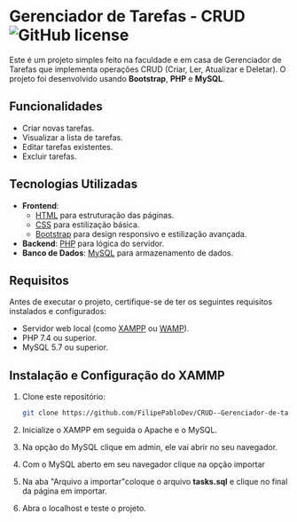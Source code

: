 # Gerenciador de Tarefas - CRUD  ![GitHub license](https://img.shields.io/badge/license-MIT-blue.svg)

Este é um projeto simples feito na faculdade e em casa de Gerenciador de Tarefas que implementa operações CRUD (Criar, Ler, Atualizar e Deletar). O projeto foi desenvolvido usando **Bootstrap**, **PHP** e **MySQL**.

## Funcionalidades

- Criar novas tarefas.
- Visualizar a lista de tarefas.
- Editar tarefas existentes.
- Excluir tarefas.

## Tecnologias Utilizadas

- **Frontend**:  
  - [HTML](https://developer.mozilla.org/en-US/docs/Web/HTML) para estruturação das páginas.  
  - [CSS](https://developer.mozilla.org/en-US/docs/Web/CSS) para estilização básica.  
  - [Bootstrap](https://getbootstrap.com/) para design responsivo e estilização avançada.
- **Backend**: [PHP](https://www.php.net/) para lógica do servidor.
- **Banco de Dados**: [MySQL](https://www.mysql.com/) para armazenamento de dados.

## Requisitos

Antes de executar o projeto, certifique-se de ter os seguintes requisitos instalados e configurados:

- Servidor web local (como [XAMPP](https://www.apachefriends.org/index.html) ou [WAMP](https://www.wampserver.com/)).
- PHP 7.4 ou superior.
- MySQL 5.7 ou superior.

## Instalação e Configuração do XAMMP

1. Clone este repositório:
   ```bash
   git clone https://github.com/FilipePabloDev/CRUD--Gerenciador-de-tarefas.git

2. Inicialize o XAMPP em seguida o Apache e o MySQL.

3. Na opção do MySQL clique em admin, ele vai abrir no seu navegador.

4. Com o MySQL aberto em seu navegador clique na opção importar

5. Na aba "Arquivo a importar"coloque o arquivo **tasks.sql** e clique no final da página em importar.

6. Abra o  localhost e teste o projeto.
